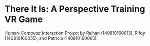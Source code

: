 # There It Is: A Perspective Training VR Game
Human-Computer Interaction Project by Raihan (140810160013), Rifqy (140810160055), and Patricia (140810160065). 
